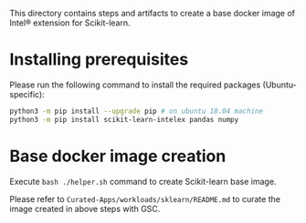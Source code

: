 This directory contains steps and artifacts to create a base docker image of Intel® extension
for Scikit-learn.

# Installing prerequisites

Please run the following command to install the required packages (Ubuntu-specific):

```sh
python3 -m pip install --upgrade pip # on ubuntu 18.04 machine
python3 -m pip install scikit-learn-intelex pandas numpy
```

# Base docker image creation

Execute `bash ./helper.sh` command to create Scikit-learn base image.

Please refer to `Curated-Apps/workloads/sklearn/README.md` to curate the image created in above
steps with GSC.
